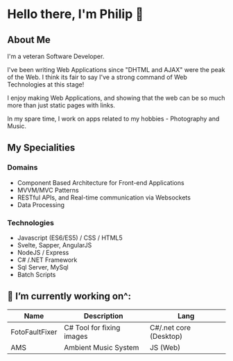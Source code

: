# Hello there, I'm Philip 👋

## About Me
I'm a veteran Software Developer.

I've been writing Web Applications since "DHTML and AJAX" were the peak of the Web.
I think its fair to say I've a strong command of Web Technologies at this stage!

I enjoy making Web Applications, and showing that the web can be so much more than just static pages with links.

In my spare time, I work on apps related to my hobbies - Photography and Music.

## My Specialities
### Domains
- Component Based Architecture for Front-end Applications
- MVVM/MVC Patterns
- RESTful APIs, and Real-time communication via Websockets
- Data Processing
### Technologies
- Javascript (ES6/ES5) / CSS / HTML5
- Svelte, Sapper, AngularJS
- NodeJS / Express
- C# /.NET Framework
- Sql Server, MySql
- Batch Scripts


## 🔭 I’m currently working on^:

| Name        | Description             | Lang       |
|-------------|-------------------------|------------|
| FotoFaultFixer | C# Tool for fixing images     | C#/.net core (Desktop)   | 
| AMS         | Ambient Music System    | JS (Web)   |
